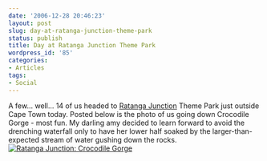 ```yaml
---
date: '2006-12-28 20:46:23'
layout: post
slug: day-at-ratanga-junction-theme-park
status: publish
title: Day at Ratanga Junction Theme Park
wordpress_id: '85'
categories:
- Articles
tags:
- Social
---
```


A few... well... 14 of us headed to [Ratanga Junction](http://www.ratanga.co.za) Theme Park just outside Cape Town today. Posted below is the photo of us going down Crocodile Gorge - most fun. My darling amy decided to learn forward to avoid the drenching waterfall only to have her lower half soaked by the larger-than-expected stream of water gushing down the rocks.
[![Ratanga Junction: Crocodile Gorge](http://timk.co.za/wp-content/uploads/2006/12/ratanga.jpg)](http://timk.co.za/wp-content/uploads/2006/12/ratanga.jpg)
